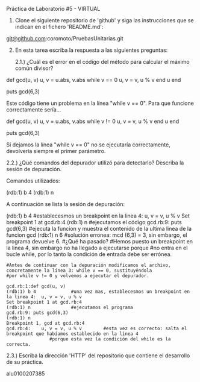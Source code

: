 Práctica de Laboratorio #5 - VIRTUAL

1) Clone el siguiente repositorio de 'github' y siga las instrucciones que se indican en el fichero 'README.md':

git@github.com:coromoto/PruebasUnitarias.git

2) En esta tarea escriba la respuesta a las siguientes preguntas:

   2.1.) ¿Cuál es el error en el código del método para calcular el máximo común divisor?

  def gcd(u, v)
    u, v = u.abs, v.abs
    while v == 0
      u, v = v, u % v
    end
    u
  end

  puts gcd(6,3)

  Este código tiene un problema en la línea  "while v == 0". Para que funcione correctamente sería...

  def gcd(u, v)
    u, v = u.abs, v.abs
    while v != 0
      u, v = v, u % v
    end
    u
  end

  puts gcd(6,3)

  Si dejamos la línea "while v == 0" no se ejecutaría correctamente, devolvería siempre el primer parámetro.

   2.2.) ¿Qué comandos del depurador utilizó para detectarlo? Describa la sesión de depuración.

   Comandos utilizados:
   
   (rdb:1) b 4
   (rdb:1) n

   A continuación se lista la sesión de depuración:
   
   (rdb:1) b 4 				#establecesmos un breakpoint en la linea 4:  u, v = v, u % v
    Set breakpoint 1 at gcd.rb:4
   (rdb:1) n				#ejecutamos el código
    gcd.rb:9: puts gcd(6,3)		#ejecuta la funcion y muestra el contenido de la ultima linea de la funcion gcd
   (rdb:1) n
    6					#solución erronea: mcd (6,3) = 3, sin embargo, el programa devuelve 6.
					#¿Qué ha pasado?
					#Hemos puesto un breakpoint en la linea 4, sin embargo no ha llegado a ejecutarse porque
					#no entra en el bucle while, por lo tanto la condición de entrada debe ser errónea.


    #Antes de continuar con la depuración modificamos el archivo, concretamente la línea 3: while v == 0, sustituyéndola
    #por while v != 0 y volvemos a ejecutar el depurador.
    
    gcd.rb:1:def gcd(u, v)
    (rdb:1) b 4				#una vez mas, establecesmos un breakpoint en la linea 4:  u, v = v, u % v
    Set breakpoint 1 at gcd.rb:4
    (rdb:1) n				#ejecutamos el programa
    gcd.rb:9: puts gcd(6,3)
    (rdb:1) n
    Breakpoint 1, gcd at gcd.rb:4
    gcd.rb:4:    u, v = v, u % v		#esta vez es correcto: salta el breakpoint que habíamos establecido en la línea 4
					#porque esta vez la condición del while es la correcta.
   
   2.3.) Escriba la dirección 'HTTP' del repositorio que contiene el desarrollo de su práctica.
   
   alu0100207385